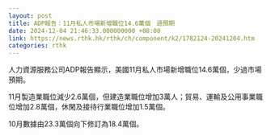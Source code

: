 ```yaml
---
layout: post
title: ADP報告：11月私人市場新增職位14.6萬個　遜預期
date: 2024-12-04 21:46:33.000000000 +08:00
link: https://news.rthk.hk/rthk/ch/component/k2/1782124-20241204.htm
categories: rthk
---
```


人力資源服務公司ADP報告顯示，美國11月私人市場新增職位14.6萬個，少過市場預期。

11月製造業職位減少2.6萬個，但建造業職位增加3萬人；貿易、運輸及公用事業職位增加2.8萬個，休閑及接待行業職位增加1.5萬個。

10月數據由23.3萬個向下修訂為18.4萬個。
